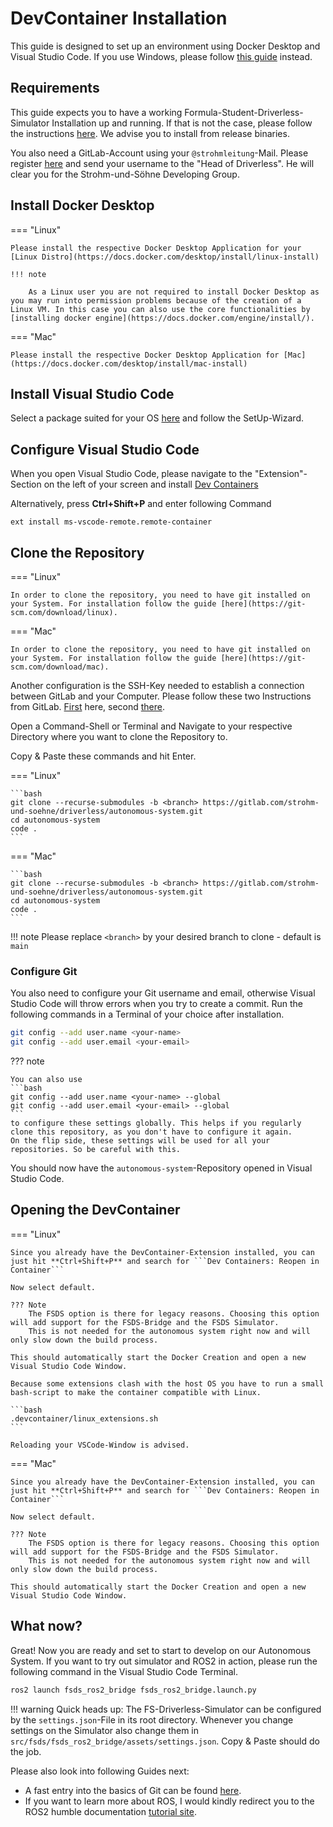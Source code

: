 # DevContainer Installation

This guide is designed to set up an environment using Docker Desktop and Visual Studio Code.
If you use Windows, please follow [this guide](install_devcontainer_windows.md) instead.

## Requirements

This guide expects you to have a working Formula-Student-Driverless-Simulator Installation up and running.
If that is not the case, please follow the instructions [here](https://fs-driverless.github.io/Formula-Student-Driverless-Simulator/v2.2.0/getting-started/#from-release-binaries). We advise you to install from release binaries.

You also need a GitLab-Account using your ```@strohmleitung```-Mail. Please register [here](https://gitlab.com/users/sign_up) and send your username to the "Head of Driverless". He will clear you for the Strohm-und-Söhne Developing Group. 

## Install Docker Desktop

=== "Linux"

    Please install the respective Docker Desktop Application for your [Linux Distro](https://docs.docker.com/desktop/install/linux-install)

    !!! note

        As a Linux user you are not required to install Docker Desktop as you may run into permission problems because of the creation of a Linux VM. In this case you can also use the core functionalities by [installing docker engine](https://docs.docker.com/engine/install/).

=== "Mac"

    Please install the respective Docker Desktop Application for [Mac](https://docs.docker.com/desktop/install/mac-install)

## Install Visual Studio Code

Select a package suited for your OS [here](https://code.visualstudio.com/download) and follow the SetUp-Wizard.

## Configure Visual Studio Code

When you open Visual Studio Code, please navigate to the "Extension"-Section on the left of your screen and install [Dev Containers](https://marketplace.visualstudio.com/items?itemName=ms-vscode-remote.remote-container)

Alternatively, press **Ctrl+Shift+P** and enter following Command

```
ext install ms-vscode-remote.remote-container
```

## Clone the Repository

=== "Linux"

    In order to clone the repository, you need to have git installed on your System. For installation follow the guide [here](https://git-scm.com/download/linux).

=== "Mac"

    In order to clone the repository, you need to have git installed on your System. For installation follow the guide [here](https://git-scm.com/download/mac).

Another configuration is the SSH-Key needed to establish a connection between GitLab and your Computer. Please follow these two Instructions from GitLab. [First](https://docs.gitlab.com/ee/user/ssh.html#generate-an-ssh-key-pair) here, second [there](https://docs.gitlab.com/ee/user/ssh.html#add-an-ssh-key-to-your-gitlab-account).

Open a Command-Shell or Terminal and Navigate to your respective Directory where you want to clone the Repository to. 

Copy & Paste these commands and hit Enter.

=== "Linux"

    ```bash
    git clone --recurse-submodules -b <branch> https://gitlab.com/strohm-und-soehne/driverless/autonomous-system.git
    cd autonomous-system
    code .
    ```

=== "Mac"

    ```bash
    git clone --recurse-submodules -b <branch> https://gitlab.com/strohm-und-soehne/driverless/autonomous-system.git
    cd autonomous-system
    code .
    ```

!!! note 
    Please replace ```<branch>``` by your desired branch to clone - default is ```main```

### Configure Git

You also need to configure your Git username and email, otherwise Visual Studio Code will throw errors when you try to create a commit. Run the following commands in a Terminal of your choice after installation.

```bash
git config --add user.name <your-name>
git config --add user.email <your-email>
```

??? note

    You can also use
    ```bash
    git config --add user.name <your-name> --global
    git config --add user.email <your-email> --global
    ```
    to configure these settings globally. This helps if you regularly clone this repository, as you don't have to configure it again.
    On the flip side, these settings will be used for all your repositories. So be careful with this.

You should now have the ```autonomous-system```-Repository opened in Visual Studio Code.

## Opening the DevContainer

=== "Linux"

    Since you already have the DevContainer-Extension installed, you can just hit **Ctrl+Shift+P** and search for ```Dev Containers: Reopen in Container```

    Now select default.

    ??? Note
        The FSDS option is there for legacy reasons. Choosing this option will add support for the FSDS-Bridge and the FSDS Simulator.
        This is not needed for the autonomous system right now and will only slow down the build process.

    This should automatically start the Docker Creation and open a new Visual Studio Code Window.

    Because some extensions clash with the host OS you have to run a small bash-script to make the container compatible with Linux.

    ```bash
    .devcontainer/linux_extensions.sh
    ``` 

    Reloading your VSCode-Window is advised.

=== "Mac"

    Since you already have the DevContainer-Extension installed, you can just hit **Ctrl+Shift+P** and search for ```Dev Containers: Reopen in Container```

    Now select default.

    ??? Note
        The FSDS option is there for legacy reasons. Choosing this option will add support for the FSDS-Bridge and the FSDS Simulator.
        This is not needed for the autonomous system right now and will only slow down the build process.

    This should automatically start the Docker Creation and open a new Visual Studio Code Window.

## What now?

Great! Now you are ready and set to start to develop on our Autonomous System. If you want to try out simulator and ROS2 in action, please run the following command in the Visual Studio Code Terminal.

```bash
ros2 launch fsds_ros2_bridge fsds_ros2_bridge.launch.py
```

!!! warning
    Quick heads up: The FS-Driverless-Simulator can be configured by the ``settings.json``-File in its root directory. Whenever you change settings on the Simulator also change them in ``src/fsds/fsds_ros2_bridge/assets/settings.json``. Copy & Paste should do the job.

Please also look into following Guides next:

- A fast entry into the basics of Git can be found [here](https://rogerdudler.github.io/git-guide/index.de.html).
- If you want to learn more about ROS, I would kindly redirect you to the ROS2 humble documentation [tutorial site](https://docs.ros.org/en/humble/Tutorials.html).